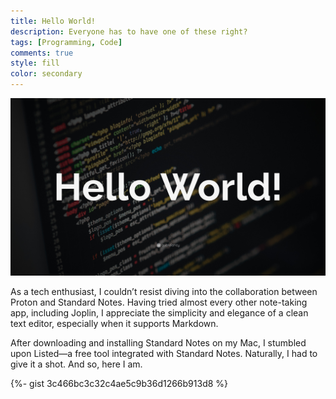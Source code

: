 ```yaml
---
title: Hello World!
description: Everyone has to have one of these right?
tags: [Programming, Code]
comments: true
style: fill
color: secondary
---
```


![Hello World!](/assets/img/hello-world.jpg)

As a tech enthusiast, I couldn’t resist diving into the collaboration between Proton and Standard Notes. Having tried almost every other note-taking app, including Joplin, I appreciate the simplicity and elegance of a clean text editor, especially when it supports Markdown.

After downloading and installing Standard Notes on my Mac, I stumbled upon Listed—a free tool integrated with Standard Notes. Naturally, I had to give it a shot. And so, here I am.

{%- gist 3c466bc3c32c4ae5c9b36d1266b913d8 %}
